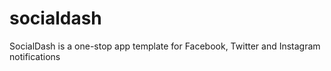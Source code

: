 # socialdash
SocialDash is a one-stop app template for Facebook, Twitter and Instagram notifications
